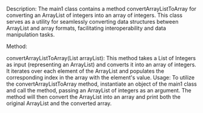 Description:
The main1 class contains a method convertArrayListToArray for converting an ArrayList of integers into an array of integers. This class serves as a utility for seamlessly converting data structures between ArrayList and array formats, facilitating interoperability and data manipulation tasks.

Method:

convertArrayListToArray(List<Integer> arrayList): This method takes a List of Integers as input (representing an ArrayList) and converts it into an array of integers. It iterates over each element of the ArrayList and populates the corresponding index in the array with the element's value.
Usage:
To utilize the convertArrayListToArray method, instantiate an object of the main1 class and call the method, passing an ArrayList of integers as an argument. The method will then convert the ArrayList into an array and print both the original ArrayList and the converted array.

